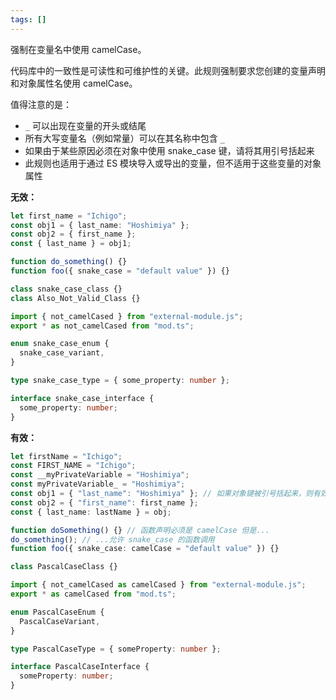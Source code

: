 ```yaml
---
tags: []
---
```


强制在变量名中使用 camelCase。

代码库中的一致性是可读性和可维护性的关键。此规则强制要求您创建的变量声明和对象属性名使用 camelCase。

值得注意的是：

- `_` 可以出现在变量的开头或结尾
- 所有大写变量名（例如常量）可以在其名称中包含 `_`
- 如果由于某些原因必须在对象中使用 snake_case 键，请将其用引号括起来
- 此规则也适用于通过 ES 模块导入或导出的变量，但不适用于这些变量的对象属性

**无效：**

```typescript
let first_name = "Ichigo";
const obj1 = { last_name: "Hoshimiya" };
const obj2 = { first_name };
const { last_name } = obj1;

function do_something() {}
function foo({ snake_case = "default value" }) {}

class snake_case_class {}
class Also_Not_Valid_Class {}

import { not_camelCased } from "external-module.js";
export * as not_camelCased from "mod.ts";

enum snake_case_enum {
  snake_case_variant,
}

type snake_case_type = { some_property: number };

interface snake_case_interface {
  some_property: number;
}
```

**有效：**

```typescript
let firstName = "Ichigo";
const FIRST_NAME = "Ichigo";
const __myPrivateVariable = "Hoshimiya";
const myPrivateVariable_ = "Hoshimiya";
const obj1 = { "last_name": "Hoshimiya" }; // 如果对象键被引号括起来，则有效
const obj2 = { "first_name": first_name };
const { last_name: lastName } = obj;

function doSomething() {} // 函数声明必须是 camelCase 但是...
do_something(); // ...允许 snake_case 的函数调用
function foo({ snake_case: camelCase = "default value" }) {}

class PascalCaseClass {}

import { not_camelCased as camelCased } from "external-module.js";
export * as camelCased from "mod.ts";

enum PascalCaseEnum {
  PascalCaseVariant,
}

type PascalCaseType = { someProperty: number };

interface PascalCaseInterface {
  someProperty: number;
}
```
